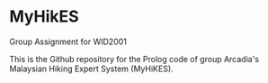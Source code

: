 # MyHikES
Group Assignment for WID2001

This is the Github repository for the Prolog code of group Arcadia's Malaysian Hiking Expert System (MyHiKES).
